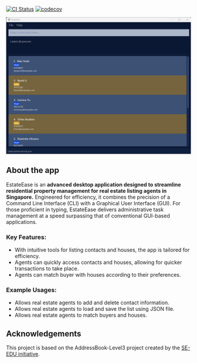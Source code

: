 [![CI Status](https://github.com/AY2324S2-CS2103-F09-1/tp/workflows/Java%20CI/badge.svg)](https://github.com/se-edu/addressbook-level3/actions) [![codecov](https://codecov.io/gh/AY2324S2-CS2103-F09-1/tp/graph/badge.svg?token=NB86I9H23Z)](https://codecov.io/gh/AY2324S2-CS2103-F09-1/tp)

![Ui](docs/images/estate_ease_ui.png)

## About the app

EstateEase is an **advanced desktop application designed to streamline residential property management for real estate listing agents in Singapore.** Engineered for efficiency, it combines the precision of a Command Line Interface (CLI) with a Graphical User Interface (GUI). For those proficient in typing, EstateEase delivers administrative task management at a speed surpassing that of conventional GUI-based applications.

### Key Features:
  * With intuitive tools for listing contacts and houses, the app is tailored for efficiency.
  * Agents can quickly access contacts and houses, allowing for quicker transactions to take place.
  * Agents can match buyer with houses according to their preferences.

### Example Usages:
  * Allows real estate agents to add and delete contact information.
  * Allows real estate agents to load and save the list using JSON file.
  * Allows real estate agents to match buyers and houses.

## Acknowledgements
This project is based on the AddressBook-Level3 project created by the
[SE-EDU initiative](https://se-education.org).
